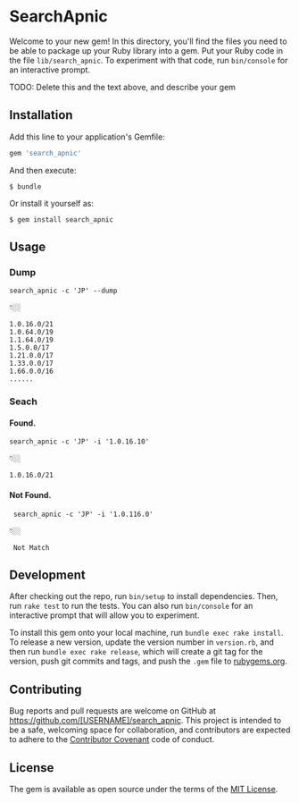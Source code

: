 # SearchApnic

Welcome to your new gem! In this directory, you'll find the files you need to be able to package up your Ruby library into a gem. Put your Ruby code in the file `lib/search_apnic`. To experiment with that code, run `bin/console` for an interactive prompt.

TODO: Delete this and the text above, and describe your gem

## Installation

Add this line to your application's Gemfile:

```ruby
gem 'search_apnic'
```

And then execute:

    $ bundle

Or install it yourself as:

    $ gem install search_apnic

## Usage

### Dump

```
search_apnic -c 'JP' --dump
```

👇🏼

```
1.0.16.0/21
1.0.64.0/19
1.1.64.0/19
1.5.0.0/17
1.21.0.0/17
1.33.0.0/17
1.66.0.0/16
......
```

### Seach


#### Found.

```
search_apnic -c 'JP' -i '1.0.16.10'
```

👇🏼

```
1.0.16.0/21
```

#### Not Found.

```
 search_apnic -c 'JP' -i '1.0.116.0'
```
👇🏼
```
 Not Match
```


## Development

After checking out the repo, run `bin/setup` to install dependencies. Then, run `rake test` to run the tests. You can also run `bin/console` for an interactive prompt that will allow you to experiment.

To install this gem onto your local machine, run `bundle exec rake install`. To release a new version, update the version number in `version.rb`, and then run `bundle exec rake release`, which will create a git tag for the version, push git commits and tags, and push the `.gem` file to [rubygems.org](https://rubygems.org).

## Contributing

Bug reports and pull requests are welcome on GitHub at https://github.com/[USERNAME]/search_apnic. This project is intended to be a safe, welcoming space for collaboration, and contributors are expected to adhere to the [Contributor Covenant](http://contributor-covenant.org) code of conduct.


## License

The gem is available as open source under the terms of the [MIT License](http://opensource.org/licenses/MIT).

